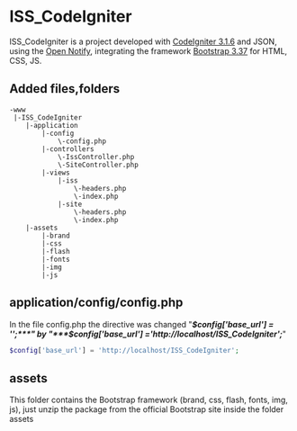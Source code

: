 # ISS_CodeIgniter

ISS_CodeIgniter is a project developed with [CodeIgniter 3.1.6](https://codeigniter.com/) and JSON, using the [Open Notify](http://open-notify.org/), integrating  the framework [Bootstrap 3.37](https://getbootstrap.com/docs/3.3/) for HTML, CSS, JS.

## Added files,folders

```
-www
 |-ISS_CodeIgniter
	|-application
		|-config
			\-config.php
		|-controllers
			\-IssController.php
			\-SiteController.php
		|-views
			|-iss
				\-headers.php
				\-index.php
			|-site
				\-headers.php
				\-index.php
	|-assets
		|-brand
		|-css
		|-flash
		|-fonts
		|-img
		|-js
```
## application/config/config.php
In the file config.php the directive was changed "***$config['base_url'] = '';***"   by  "***$config['base_url'] ='http://localhost/ISS_CodeIgniter';***"

```php
$config['base_url'] = 'http://localhost/ISS_CodeIgniter';
```

## assets
This folder contains the Bootstrap framework (brand, css, flash, fonts, img, js), just unzip the package from the official Bootstrap site inside the folder assets













